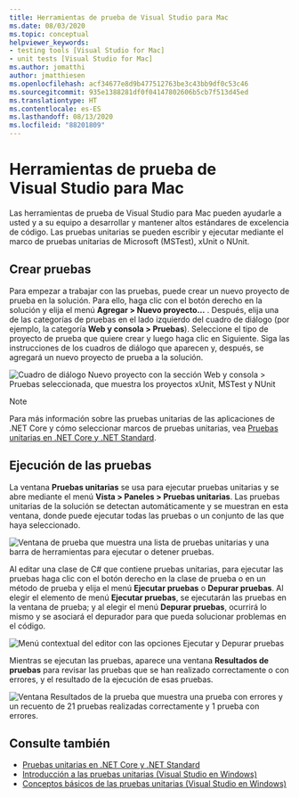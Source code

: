 ```yaml
---
title: Herramientas de prueba de Visual Studio para Mac
ms.date: 08/03/2020
ms.topic: conceptual
helpviewer_keywords:
- testing tools [Visual Studio for Mac]
- unit tests [Visual Studio for Mac]
ms.author: jomatthi
author: jmatthiesen
ms.openlocfilehash: acf34677e8d9b477512763be3c43bb9df0c53c46
ms.sourcegitcommit: 935e1388281df0f04147802606b5cb7f513d45ed
ms.translationtype: HT
ms.contentlocale: es-ES
ms.lasthandoff: 08/13/2020
ms.locfileid: "88201809"
---
```

# <a name="testing-tools-in-visual-studio-for-mac"></a>Herramientas de prueba de Visual Studio para Mac

Las herramientas de prueba de Visual Studio para Mac pueden ayudarle a usted y a su equipo a desarrollar y mantener altos estándares de excelencia de código. Las pruebas unitarias se pueden escribir y ejecutar mediante el marco de pruebas unitarias de Microsoft (MSTest), xUnit o NUnit.

## <a name="creating-tests"></a>Crear pruebas
Para empezar a trabajar con las pruebas, puede crear un nuevo proyecto de prueba en la solución. Para ello, haga clic con el botón derecho en la solución y elija el menú **Agregar > Nuevo proyecto...** . Después, elija una de las categorías de pruebas en el lado izquierdo del cuadro de diálogo (por ejemplo, la categoría **Web y consola > Pruebas**). Seleccione el tipo de proyecto de prueba que quiere crear y luego haga clic en Siguiente. Siga las instrucciones de los cuadros de diálogo que aparecen y, después, se agregará un nuevo proyecto de prueba a la solución.

![Cuadro de diálogo Nuevo proyecto con la sección Web y consola > Pruebas seleccionada, que muestra los proyectos xUnit, MSTest y NUnit](media/create-new-test-project.PNG)

> [!NOTE]
> Para más información sobre las pruebas unitarias de las aplicaciones de .NET Core y cómo seleccionar marcos de pruebas unitarias, vea [Pruebas unitarias en .NET Core y .NET Standard](https://docs.microsoft.com/dotnet/core/testing/?pivots=xunit).

## <a name="running-tests"></a>Ejecución de las pruebas
La ventana **Pruebas unitarias** se usa para ejecutar pruebas unitarias y se abre mediante el menú **Vista > Paneles > Pruebas unitarias**. Las pruebas unitarias de la solución se detectan automáticamente y se muestran en esta ventana, donde puede ejecutar todas las pruebas o un conjunto de las que haya seleccionado.

![Ventana de prueba que muestra una lista de pruebas unitarias y una barra de herramientas para ejecutar o detener pruebas.](media/test-window.PNG)

Al editar una clase de C# que contiene pruebas unitarias, para ejecutar las pruebas haga clic con el botón derecho en la clase de prueba o en un método de prueba y elija el menú **Ejecutar pruebas** o **Depurar pruebas**. Al elegir el elemento de menú **Ejecutar pruebas**, se ejecutarán las pruebas en la ventana de prueba; y al elegir el menú **Depurar pruebas**, ocurrirá lo mismo y se asociará el depurador para que pueda solucionar problemas en el código.

![Menú contextual del editor con las opciones Ejecutar y Depurar pruebas](media/run-tests-context-menu.PNG)

Mientras se ejecutan las pruebas, aparece una ventana **Resultados de pruebas** para revisar las pruebas que se han realizado correctamente o con errores, y el resultado de la ejecución de esas pruebas.

![Ventana Resultados de la prueba que muestra una prueba con errores y un recuento de 21 pruebas realizadas correctamente y 1 prueba con errores.](media/test-results-window.PNG)

## <a name="see-also"></a>Consulte también

- [Pruebas unitarias en .NET Core y .NET Standard](/dotnet/core/testing)
- [Introducción a las pruebas unitarias (Visual Studio en Windows)](/visualstudio/test/getting-started-with-unit-testing)
- [Conceptos básicos de las pruebas unitarias (Visual Studio en Windows)](/visualstudio/test/unit-test-basics)
